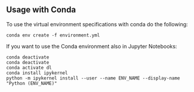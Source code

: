 ## Usage with Conda

To use the virtual environment specifications with conda do the following:
```
conda env create -f environment.yml
```

If you want to use the Conda environment also in Jupyter Notebooks:
```
conda deactivate
conda deactivate
conda activate dl
conda install ipykernel
python -m ipykernel install --user --name ENV_NAME --display-name "Python (ENV_NAME)"
```
